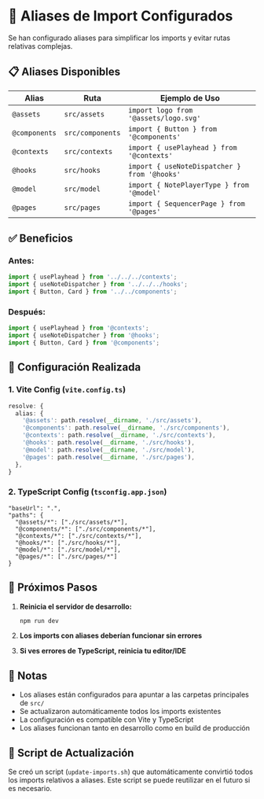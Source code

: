 # 🎯 Aliases de Import Configurados

Se han configurado aliases para simplificar los imports y evitar rutas relativas complejas.

## 📋 Aliases Disponibles

| Alias | Ruta | Ejemplo de Uso |
|-------|------|----------------|
| `@assets` | `src/assets` | `import logo from '@assets/logo.svg'` |
| `@components` | `src/components` | `import { Button } from '@components'` |
| `@contexts` | `src/contexts` | `import { usePlayhead } from '@contexts'` |
| `@hooks` | `src/hooks` | `import { useNoteDispatcher } from '@hooks'` |
| `@model` | `src/model` | `import { NotePlayerType } from '@model'` |
| `@pages` | `src/pages` | `import { SequencerPage } from '@pages'` |

## ✅ Beneficios

### Antes:
```typescript
import { usePlayhead } from '../../../contexts';
import { useNoteDispatcher } from '../../../hooks';
import { Button, Card } from '../../components';
```

### Después:
```typescript
import { usePlayhead } from '@contexts';
import { useNoteDispatcher } from '@hooks';
import { Button, Card } from '@components';
```

## 🔧 Configuración Realizada

### 1. **Vite Config** (`vite.config.ts`)
```typescript
resolve: {
  alias: {
    '@assets': path.resolve(__dirname, './src/assets'),
    '@components': path.resolve(__dirname, './src/components'),
    '@contexts': path.resolve(__dirname, './src/contexts'),
    '@hooks': path.resolve(__dirname, './src/hooks'),
    '@model': path.resolve(__dirname, './src/model'),
    '@pages': path.resolve(__dirname, './src/pages'),
  },
}
```

### 2. **TypeScript Config** (`tsconfig.app.json`)
```jsonc
"baseUrl": ".",
"paths": {
  "@assets/*": ["./src/assets/*"],
  "@components/*": ["./src/components/*"],
  "@contexts/*": ["./src/contexts/*"],
  "@hooks/*": ["./src/hooks/*"],
  "@model/*": ["./src/model/*"],
  "@pages/*": ["./src/pages/*"]
}
```

## 🚀 Próximos Pasos

1. **Reinicia el servidor de desarrollo:**
   ```bash
   npm run dev
   ```

2. **Los imports con aliases deberían funcionar sin errores**

3. **Si ves errores de TypeScript, reinicia tu editor/IDE**

## 📝 Notas

- Los aliases están configurados para apuntar a las carpetas principales de `src/`
- Se actualizaron automáticamente todos los imports existentes
- La configuración es compatible con Vite y TypeScript
- Los aliases funcionan tanto en desarrollo como en build de producción

## 🔄 Script de Actualización

Se creó un script (`update-imports.sh`) que automáticamente convirtió todos los imports relativos a aliases. Este script se puede reutilizar en el futuro si es necesario.